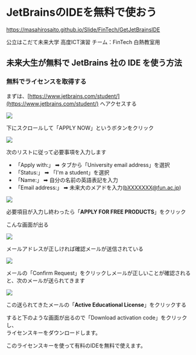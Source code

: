 # JetBrainsのIDEを無料で使おう

https://masahirosaito.github.io/Slide/FinTech/GetJetBrainsIDE

公立はこだて未来大学 高度ICT演習 チーム：FinTech 白熱教室用

## 未来大生が無料で JetBrains 社の IDE を使う方法

### 無料でライセンスを取得する

まずは、[https://www.jetbrains.com/student/](https://www.jetbrains.com/student/) へアクセスする

![](https://hackerslog.net/resource/imgs/1/8a1083f4632f14c6b1e291ca2127256a.png)

下にスクロールして「APPLY NOW」というボタンをクリック

![](https://hackerslog.net/resource/imgs/1/80af7f1b0fd29b262067ded1fe946ba7.png)

次のリストに従って必要事項を入力します

- 「Apply with:」 ➡︎ タブから「University email address」を選択
- 「Status:」 ➡︎ 「I'm a student」を選択
- 「Name:」 ➡︎ 自分の名前の英語表記を入力
- 「Email address:」 ➡︎ 未来大のメアドを入力(bXXXXXXX@fun.ac.jp)

![](https://hackerslog.net/resource/imgs/1/bc3b11ac84508287afbb1fe520994443.png)

必要項目が入力し終わったら「**APPLY FOR FREE PRODUCTS**」をクリック

こんな画面が出る

![](https://hackerslog.net/resource/imgs/1/8ed388e7914d89ca247c646e6a5d3262.png)

メールアドレスが正しければ確認メールが送信されている

![](https://hackerslog.net/resource/imgs/1/257a0e95d246151644b39599579e5819.png)

メールの「Confirm Request」をクリックしメールが正しいことが確認されると、次のメールが送られてきます

![](https://hackerslog.net/resource/imgs/1/12acda7c8a56c23ed93872c58a677c39.png)

この送られてきたメールの「**Active Educational License**」をクリックする

すると下のような画面が出るので「Download activation code」をクリックし、<br />
ライセンスキーをダウンロードします。

このライセンスキーを使って有料のIDEを無料で使えます。